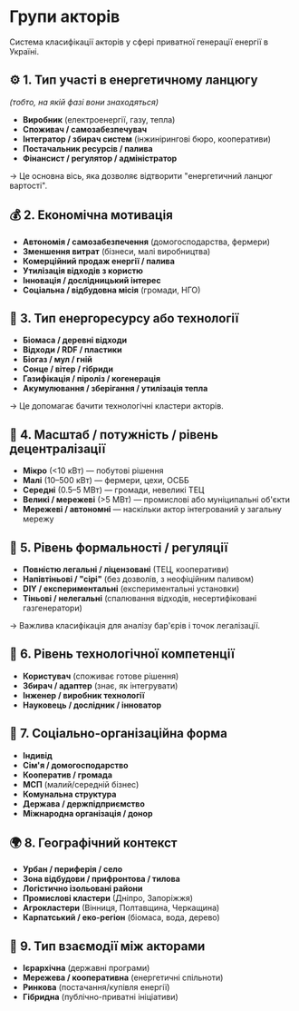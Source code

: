# Групи акторів

Система класифікації акторів у сфері приватної генерації енергії в Україні.

## ⚙️ 1. Тип участі в енергетичному ланцюгу

*(тобто, на якій фазі вони знаходяться)*

- **Виробник** (електроенергії, газу, тепла)
- **Споживач / самозабезпечувач**
- **Інтегратор / збирач систем** (інжинірингові бюро, кооперативи)
- **Постачальник ресурсів / палива**
- **Фінансист / регулятор / адміністратор**

→ Це основна вісь, яка дозволяє відтворити "енергетичний ланцюг вартості".

## 💰 2. Економічна мотивація

- **Автономія / самозабезпечення** (домогосподарства, фермери)
- **Зменшення витрат** (бізнеси, малі виробництва)
- **Комерційний продаж енергії / палива**
- **Утилізація відходів з користю**
- **Інновація / дослідницький інтерес**
- **Соціальна / відбудовна місія** (громади, НГО)

## 🔋 3. Тип енергоресурсу або технології

- **Біомаса / деревні відходи**
- **Відходи / RDF / пластики**
- **Біогаз / мул / гній**
- **Сонце / вітер / гібриди**
- **Газифікація / піроліз / когенерація**
- **Акумулювання / зберігання / утилізація тепла**

→ Це допомагає бачити технологічні кластери акторів.

## 🧩 4. Масштаб / потужність / рівень децентралізації

- **Мікро** (<10 кВт) — побутові рішення
- **Малі** (10–500 кВт) — фермери, цехи, ОСББ
- **Середні** (0.5–5 МВт) — громади, невеликі ТЕЦ
- **Великі / мережеві** (>5 МВт) — промислові або муніципальні об'єкти
- **Мережеві / автономні** — наскільки актор інтегрований у загальну мережу

## 🧭 5. Рівень формальності / регуляції

- **Повністю легальні / ліцензовані** (ТЕЦ, кооперативи)
- **Напівтіньові / "сірі"** (без дозволів, з неофіційним паливом)
- **DIY / експериментальні** (експериментальні установки)
- **Тіньові / нелегальні** (спалювання відходів, несертифіковані газгенератори)

→ Важлива класифікація для аналізу бар'єрів і точок легалізації.

## 🧠 6. Рівень технологічної компетенції

- **Користувач** (споживає готове рішення)
- **Збирач / адаптер** (знає, як інтегрувати)
- **Інженер / виробник технології**
- **Науковець / дослідник / інноватор**

## 🧩 7. Соціально-організаційна форма

- **Індивід**
- **Сім'я / домогосподарство**
- **Кооператив / громада**
- **МСП** (малий/середній бізнес)
- **Комунальна структура**
- **Держава / держпідприємство**
- **Міжнародна організація / донор**

## 🌍 8. Географічний контекст

- **Урбан / периферія / село**
- **Зона відбудови / прифронтова / тилова**
- **Логістично ізольовані райони**
- **Промислові кластери** (Дніпро, Запоріжжя)
- **Агрокластери** (Вінниця, Полтавщина, Черкащина)
- **Карпатський / еко-регіон** (біомаса, вода, дерево)

## 🔄 9. Тип взаємодії між акторами

- **Ієрархічна** (державні програми)
- **Мережева / кооперативна** (енергетичні спільноти)
- **Ринкова** (постачання/купівля енергії)
- **Гібридна** (публічно-приватні ініціативи)